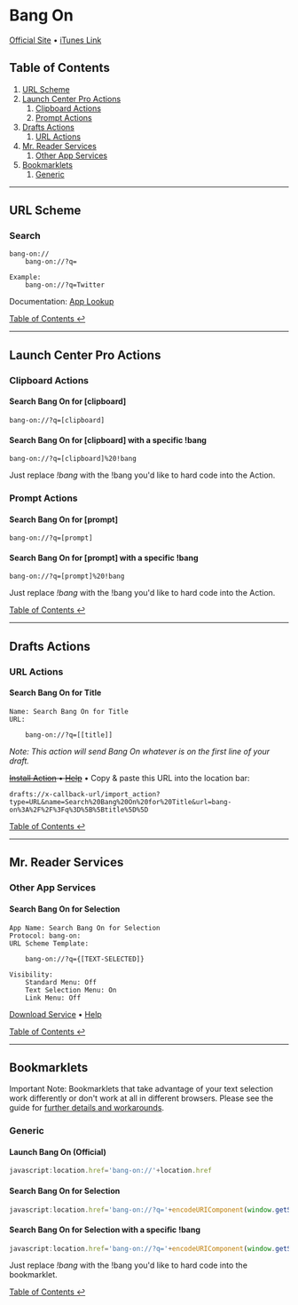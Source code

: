 # Bang On

[Official Site](http://kepner.me/apps/) • [iTunes Link](https://itunes.apple.com/us/app/bang-on-a-nice-search-app/id521507324?mt=8)

## Table of Contents

1. [URL Scheme](#url-scheme)
1. [Launch Center Pro Actions](#launch-center-pro-actions)
    1. [Clipboard Actions](#clipboard-actions)
    1. [Prompt Actions](#prompt-actions)
1. [Drafts Actions](#drafts-actions)
    1. [URL Actions](#url-actions)
1. [Mr. Reader Services](#mr-reader-services)
    1. [Other App Services](#other-app-services)
1. [Bookmarklets](#bookmarklets)
    1. [Generic](#generic)

---

## URL Scheme

### Search

	bang-on://
		bang-on://?q=

	Example:
		bang-on://?q=Twitter

Documentation: [App Lookup](http://applookup.com/App/521507324)

[Table of Contents ↩](#table-of-contents)

---

## Launch Center Pro Actions

### Clipboard Actions

#### Search Bang On for \[clipboard\]

    bang-on://?q=[clipboard]

#### Search Bang On for \[clipboard\] with a specific !bang

    bang-on://?q=[clipboard]%20!bang

Just replace *!bang* with the !bang you'd like to hard code into the Action.

### Prompt Actions

#### Search Bang On for \[prompt\]

    bang-on://?q=[prompt]

#### Search Bang On for \[prompt\] with a specific !bang

    bang-on://?q=[prompt]%20!bang

Just replace *!bang* with the !bang you'd like to hard code into the Action.

[Table of Contents ↩](#table-of-contents)

---

## Drafts Actions

### URL Actions

#### Search Bang On for Title

    Name: Search Bang On for Title
    URL:

        bang-on://?q=[[title]]

*Note: This action will send Bang On whatever is on the first line of your draft.*

~~[Install Action](drafts://x-callback-url/import_action?type=URL&name=Search%20Bang%20On%20for%20Title&url=bang-on%3A%2F%2F%3Fq%3D%5B%5Btitle%5D%5D) • [Help](guide.md#installing-draft-actions)~~ • Copy & paste this URL into the location bar:

    drafts://x-callback-url/import_action?type=URL&name=Search%20Bang%20On%20for%20Title&url=bang-on%3A%2F%2F%3Fq%3D%5B%5Btitle%5D%5D

[Table of Contents ↩](#table-of-contents)

---

## Mr. Reader Services

### Other App Services

#### Search Bang On for Selection

    App Name: Search Bang On for Selection
    Protocol: bang-on:
    URL Scheme Template:

        bang-on://?q={[TEXT-SELECTED]}
    
    Visibility:
        Standard Menu: Off
        Text Selection Menu: On
        Link Menu: Off

[Download Service](https://github.com/christopherdwhite/iosWorkflows/raw/master/mrreader-services/search-bang-on-for-selection.mrreaderappconf) • [Help](guide.md#installing-mr-reader-browser-and-other-app-services)

[Table of Contents ↩](#table-of-contents)

---

## Bookmarklets

Important Note: Bookmarklets that take advantage of your text selection work differently or don't work at all in different browsers. Please see the guide for [further details and workarounds](guide.md#bookmarklet-limitations-for-selected-text-in-different-browsers).

### Generic

#### Launch Bang On (Official)

```javascript
javascript:location.href='bang-on://'+location.href
```

#### Search Bang On for Selection

```javascript
javascript:location.href='bang-on://?q='+encodeURIComponent(window.getSelection())
```

#### Search Bang On for Selection with a specific !bang

```javascript
javascript:location.href='bang-on://?q='+encodeURIComponent(window.getSelection())+'%20'+'!bang'
```

Just replace *!bang* with the !bang you'd like to hard code into the bookmarklet.

[Table of Contents ↩](#table-of-contents)